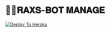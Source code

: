 # 👩‍💻𝐑𝐀𝐗𝐒-𝐁𝐎𝐓 𝐌𝐀𝐍𝐀𝐆𝐄

[![Deploy To Heroku](https://telegra.ph/file/176dcada40ff3d0b19d9d.jpg)](https://dashboard.heroku.com/new?template=https://github.com/Rakaxyxz/RakaManage)
